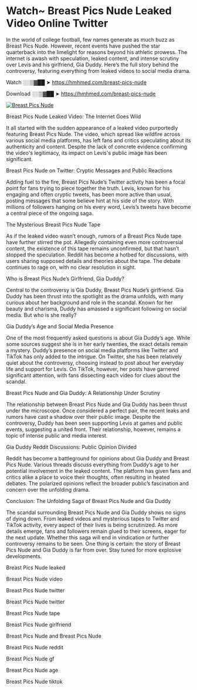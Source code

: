 # Watch~ Breast Pics Nude Leaked Video Online Twitter

In the world of college football, few names generate as much buzz as Breast Pics Nude. However, recent events have pushed the star quarterback into the limelight for reasons beyond his athletic prowess. The internet is awash with speculation, leaked content, and intense scrutiny over Levis and his girlfriend, Gia Duddy. Here’s the full story behind the controversy, featuring everything from leaked videos to social media drama.

Watch ░░▒▓██ ➤ https://hmhmed.com/breast-pics-nude

Download ░░▒▓██ ➤ https://hmhmed.com/breast-pics-nude

[![Breast Pics Nude](https://i.imgur.com/dJHk4Zq.gif)](https://hmhmed.com/breast-pics-nude)

Breast Pics Nude Leaked Video: The Internet Goes Wild

It all started with the sudden appearance of a leaked video purportedly featuring Breast Pics Nude. The video, which spread like wildfire across various social media platforms, has left fans and critics speculating about its authenticity and content. Despite the lack of concrete evidence confirming the video's legitimacy, its impact on Levis's public image has been significant.

Breast Pics Nude on Twitter: Cryptic Messages and Public Reactions

Adding fuel to the fire, Breast Pics Nude’s Twitter activity has been a focal point for fans trying to piece together the truth. Levis, known for his engaging and often cryptic tweets, has been more active than usual, posting messages that some believe hint at his side of the story. With millions of followers hanging on his every word, Levis’s tweets have become a central piece of the ongoing saga.

The Mysterious Breast Pics Nude Tape

As if the leaked video wasn’t enough, rumors of a Breast Pics Nude tape have further stirred the pot. Allegedly containing even more controversial content, the existence of this tape remains unconfirmed, but that hasn’t stopped the speculation. Reddit has become a hotbed for discussions, with users sharing supposed details and theories about the tape. The debate continues to rage on, with no clear resolution in sight.

Who is Breast Pics Nude’s Girlfriend, Gia Duddy?

Central to the controversy is Gia Duddy, Breast Pics Nude’s girlfriend. Gia Duddy has been thrust into the spotlight as the drama unfolds, with many curious about her background and role in the scandal. Known for her beauty and charisma, Duddy has amassed a significant following on social media. But who is she really?

Gia Duddy’s Age and Social Media Presence

One of the most frequently asked questions is about Gia Duddy’s age. While some sources suggest she is in her early twenties, the exact details remain a mystery. Duddy’s presence on social media platforms like Twitter and TikTok has only added to the intrigue. On Twitter, she has been relatively quiet about the controversy, choosing instead to post about her everyday life and support for Levis. On TikTok, however, her posts have garnered significant attention, with fans dissecting each video for clues about the scandal.

Breast Pics Nude and Gia Duddy: A Relationship Under Scrutiny

The relationship between Breast Pics Nude and Gia Duddy has been thrust under the microscope. Once considered a perfect pair, the recent leaks and rumors have cast a shadow over their public image. Despite the controversy, Duddy has been seen supporting Levis at games and public events, suggesting a united front. Their relationship, however, remains a topic of intense public and media interest.

Gia Duddy Reddit Discussions: Public Opinion Divided

Reddit has become a battleground for opinions about Gia Duddy and Breast Pics Nude. Various threads discuss everything from Duddy’s age to her potential involvement in the leaked content. The platform has given fans and critics alike a place to voice their thoughts, often resulting in heated debates. The polarized opinions reflect the broader public’s fascination and concern over the unfolding drama.

Conclusion: The Unfolding Saga of Breast Pics Nude and Gia Duddy

The scandal surrounding Breast Pics Nude and Gia Duddy shows no signs of dying down. From leaked videos and mysterious tapes to Twitter and TikTok activity, every aspect of their lives is being scrutinized. As more details emerge, fans and followers remain glued to their screens, eager for the next update. Whether this saga will end in vindication or further controversy remains to be seen. One thing is certain: the story of Breast Pics Nude and Gia Duddy is far from over. Stay tuned for more explosive developments.

Breast Pics Nude leaked

Breast Pics Nude video

Breast Pics Nude twitter

Breast Pics Nude twitter

Breast Pics Nude tape

Breast Pics Nude girlfriend

Breast Pics Nude and Breast Pics Nude

Breast Pics Nude reddit

Breast Pics Nude gf

Breast Pics Nude age

Breast Pics Nude tiktok